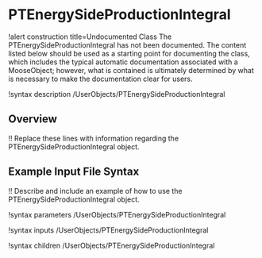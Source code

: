 # PTEnergySideProductionIntegral

!alert construction title=Undocumented Class
The PTEnergySideProductionIntegral has not been documented. The content listed below should be used as a starting point for
documenting the class, which includes the typical automatic documentation associated with a
MooseObject; however, what is contained is ultimately determined by what is necessary to make the
documentation clear for users.

!syntax description /UserObjects/PTEnergySideProductionIntegral

## Overview

!! Replace these lines with information regarding the PTEnergySideProductionIntegral object.

## Example Input File Syntax

!! Describe and include an example of how to use the PTEnergySideProductionIntegral object.

!syntax parameters /UserObjects/PTEnergySideProductionIntegral

!syntax inputs /UserObjects/PTEnergySideProductionIntegral

!syntax children /UserObjects/PTEnergySideProductionIntegral
